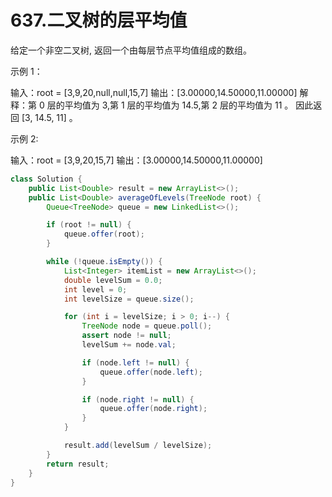 # 637.二叉树的层平均值

给定一个非空二叉树, 返回一个由每层节点平均值组成的数组。

示例 1：

输入：root = [3,9,20,null,null,15,7]
输出：[3.00000,14.50000,11.00000]
解释：第 0 层的平均值为 3,第 1 层的平均值为 14.5,第 2 层的平均值为 11 。
因此返回 [3, 14.5, 11] 。

示例 2:

输入：root = [3,9,20,15,7]
输出：[3.00000,14.50000,11.00000]

```java
class Solution {
    public List<Double> result = new ArrayList<>();
    public List<Double> averageOfLevels(TreeNode root) {
        Queue<TreeNode> queue = new LinkedList<>();

        if (root != null) {
            queue.offer(root);
        }

        while (!queue.isEmpty()) {
            List<Integer> itemList = new ArrayList<>();
            double levelSum = 0.0;
            int level = 0;
            int levelSize = queue.size();

            for (int i = levelSize; i > 0; i--) {
                TreeNode node = queue.poll();
                assert node != null;
                levelSum += node.val;

                if (node.left != null) {
                    queue.offer(node.left);
                }

                if (node.right != null) {
                    queue.offer(node.right);
                }
            }

            result.add(levelSum / levelSize);
        }
        return result;
    }
}
```

